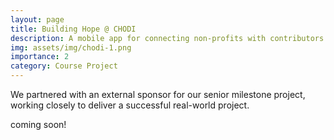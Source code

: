 ```yaml
---
layout: page
title: Building Hope @ CHODI
description: A mobile app for connecting non-profits with contributors.
img: assets/img/chodi-1.png
importance: 2
category: Course Project
---
```




We partnered with an external sponsor for our senior milestone project, working closely to deliver a successful real-world project.

coming soon!

